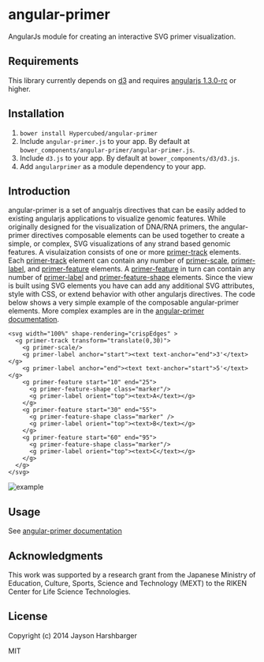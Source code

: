 # angular-primer

AngularJs module for creating an interactive SVG primer visualization.

## Requirements
This library currently depends on [d3](http://d3js.org/) and requires [angularjs 1.3.0-rc](https://angularjs.org/) or higher.

## Installation
1. `bower install Hypercubed/angular-primer`
2. Include `angular-primer.js` to your app.  By default at `bower_components/angular-primer/angular-primer.js`.
3. Include `d3.js` to your app.  By default at `bower_components/d3/d3.js`.
4. Add `angularprimer` as a module dependency to your app.

## Introduction
angular-primer is a set of angualrjs directives that can be easily added to existing angularjs applications to visualize genomic features.  While originally designed for the visualization of DNA/RNA primers, the angular-primer directives composable elements can be used together to create a simple, or complex, SVG visualizations of any strand based genomic features.  A visulaization consists of one or more <a href="http://hypercubed.github.io/angular-primer/#/api/angularprimer.directive:primerTrack">primer-track</a> elements.  Each <a href="http://hypercubed.github.io/angular-primer/#/api/angularprimer.directive:primerTrack">primer-track</a> element can contain any number of <a href="http://hypercubed.github.io/angular-primer/#/api/angularprimer.directive:primerScale">primer-scale</a>, <a href="http://hypercubed.github.io/angular-primer/#/api/angularprimer.directive:primerLabel">primer-label</a>, and <a href="http://hypercubed.github.io/angular-primer/#/api/angularprimer.directive:primerFeature">primer-feature</a> elements. A <a href="http://hypercubed.github.io/angular-primer/#/api/angularprimer.directive:primerFeature">primer-feature</a> in turn can contain any number of <a href="http://hypercubed.github.io/angular-primer/#/api/angularprimer.directive:primerLabel">primer-label</a> and <a href="http://hypercubed.github.io/angular-primer/#/api/angularprimer.directive:primerFeatureShape">primer-feature-shape</a> elements.  Since the view is built using SVG elements you have can add any additional SVG attributes, style with CSS, or extend behavior with other angularjs directives.  The code below shows a very simple example of the composable angular-primer elements.  More complex examples are in the [angular-primer documentation](http://hypercubed.github.io/angular-primer/).

```
<svg width="100%" shape-rendering="crispEdges" >
  <g primer-track transform="translate(0,30)">
    <g primer-scale/>
    <g primer-label anchor="start"><text text-anchor="end">3'</text></g>
    <g primer-label anchor="end"><text text-anchor="start">5'</text></g>
    <g primer-feature start="10" end="25">
      <g primer-feature-shape class="marker"/>
      <g primer-label orient="top"><text>A</text></g>
    </g>
    <g primer-feature start="30" end="55">
      <g primer-feature-shape class="marker" />
      <g primer-label orient="top"><text>B</text></g>
    </g>
    <g primer-feature start="60" end="95">
      <g primer-feature-shape class="marker"/>
      <g primer-label orient="top"><text>C</text></g>
    </g>
  </g>
</svg>
```

![example](https://rawgithub.com/Hypercubed/angular-primer/master/README-example.svg)

## Usage

See [angular-primer documentation](http://hypercubed.github.io/angular-primer/)

## Acknowledgments
This work was supported by a research grant from the Japanese Ministry of Education, Culture, Sports, Science and Technology (MEXT) to the RIKEN Center for Life Science Technologies.

## License
Copyright (c) 2014 Jayson Harshbarger

MIT
